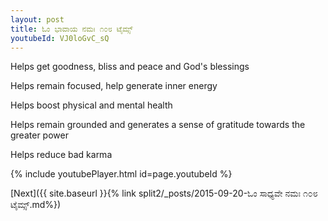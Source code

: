 ```yaml
---
layout: post
title: ಓಂ ಭಾವಾಯ ನಮಃ ೧೦೮ ಟೈಮ್ಸ್
youtubeId: VJ0loGvC_sQ
---
```

 
 
Helps get goodness, bliss and peace and God's blessings
 
Helps remain focused, help generate inner energy 
 
Helps boost physical and mental health 
 
Helps remain grounded and generates a sense of gratitude towards the greater power 
 
Helps reduce bad karma
 
 
 
 


{% include youtubePlayer.html id=page.youtubeId %}
 
[Next]({{ site.baseurl }}{% link  split2/_posts/2015-09-20-ಓಂ ಸಾಧ್ಯವೇ ನಮಃ ೧೦೮ ಟೈಮ್ಸ್.md%})
 
